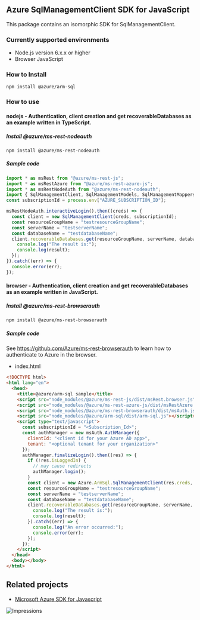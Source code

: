 ## Azure SqlManagementClient SDK for JavaScript

This package contains an isomorphic SDK for SqlManagementClient.

### Currently supported environments

- Node.js version 6.x.x or higher
- Browser JavaScript

### How to Install

```
npm install @azure/arm-sql
```

### How to use

#### nodejs - Authentication, client creation and get recoverableDatabases as an example written in TypeScript.

##### Install @azure/ms-rest-nodeauth

```
npm install @azure/ms-rest-nodeauth
```

##### Sample code

```ts
import * as msRest from "@azure/ms-rest-js";
import * as msRestAzure from "@azure/ms-rest-azure-js";
import * as msRestNodeAuth from "@azure/ms-rest-nodeauth";
import { SqlManagementClient, SqlManagementModels, SqlManagementMappers } from "@azure/arm-sql";
const subscriptionId = process.env["AZURE_SUBSCRIPTION_ID"];

msRestNodeAuth.interactiveLogin().then((creds) => {
  const client = new SqlManagementClient(creds, subscriptionId);
  const resourceGroupName = "testresourceGroupName";
  const serverName = "testserverName";
  const databaseName = "testdatabaseName";
  client.recoverableDatabases.get(resourceGroupName, serverName, databaseName).then((result) => {
    console.log("The result is:");
    console.log(result);
  });
}).catch((err) => {
  console.error(err);
});
```

#### browser - Authentication, client creation and get recoverableDatabases as an example written in JavaScript.

##### Install @azure/ms-rest-browserauth

```
npm install @azure/ms-rest-browserauth
```

##### Sample code

See https://github.com/Azure/ms-rest-browserauth to learn how to authenticate to Azure in the browser.

- index.html
```html
<!DOCTYPE html>
<html lang="en">
  <head>
    <title>@azure/arm-sql sample</title>
    <script src="node_modules/@azure/ms-rest-js/dist/msRest.browser.js"></script>
    <script src="node_modules/@azure/ms-rest-azure-js/dist/msRestAzure.js"></script>
    <script src="node_modules/@azure/ms-rest-browserauth/dist/msAuth.js"></script>
    <script src="node_modules/@azure/arm-sql/dist/arm-sql.js"></script>
    <script type="text/javascript">
      const subscriptionId = "<Subscription_Id>";
      const authManager = new msAuth.AuthManager({
        clientId: "<client id for your Azure AD app>",
        tenant: "<optional tenant for your organization>"
      });
      authManager.finalizeLogin().then((res) => {
        if (!res.isLoggedIn) {
          // may cause redirects
          authManager.login();
        }
        const client = new Azure.ArmSql.SqlManagementClient(res.creds, subscriptionId);
        const resourceGroupName = "testresourceGroupName";
        const serverName = "testserverName";
        const databaseName = "testdatabaseName";
        client.recoverableDatabases.get(resourceGroupName, serverName, databaseName).then((result) => {
          console.log("The result is:");
          console.log(result);
        }).catch((err) => {
          console.log("An error occurred:");
          console.error(err);
        });
      });
    </script>
  </head>
  <body></body>
</html>
```

## Related projects

- [Microsoft Azure SDK for Javascript](https://github.com/Azure/azure-sdk-for-js)


![Impressions](https://azure-sdk-impressions.azurewebsites.net/api/impressions/azure-sdk-for-js%2Fpackages%2F%40azure%2Farm-sql%2FREADME.png)
